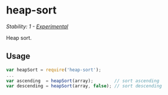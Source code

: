 # heap-sort

_Stability: 1 - [Experimental](https://github.com/tristanls/stability-index#stability-1---experimental)_

Heap sort.

## Usage

```javascript
var heapSort = require('heap-sort');
...
var ascending  = heapSort(array);        // sort ascending
var descending = heapSort(array, false); // sort descending
```
